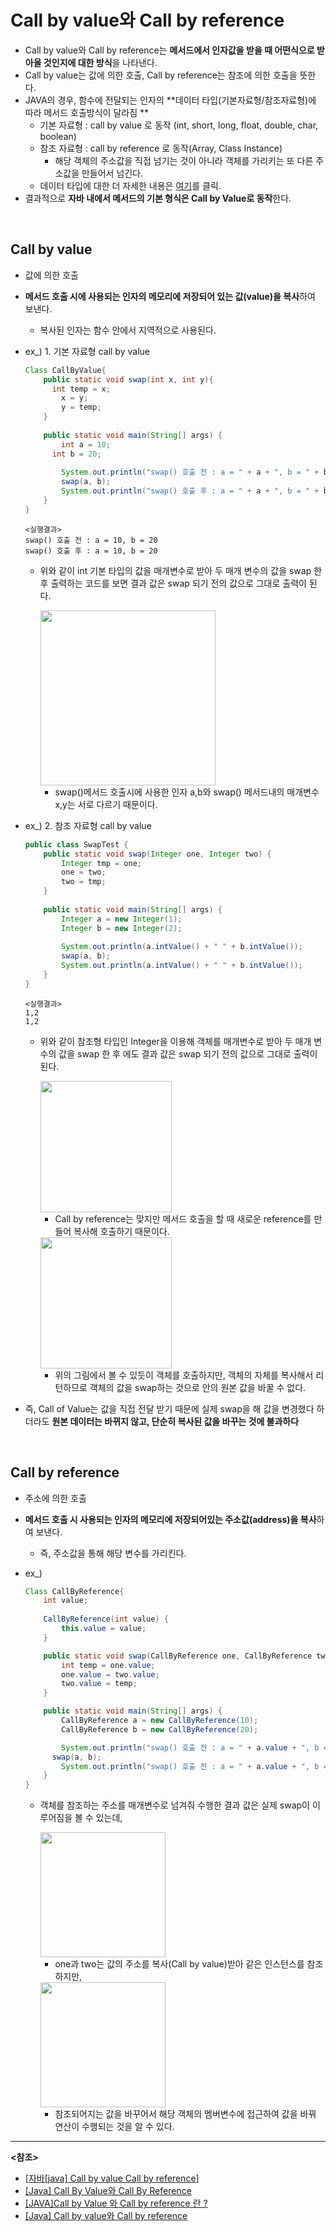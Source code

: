 # Call by value와 Call by reference

- Call by value와 Call by reference는 **메서드에서 인자값을 받을 때 어떤식으로 받아올 것인지에 대한 방식**을 나타낸다.
- Call by value는 값에 의한 호출, Call by reference는 참조에 의한 호출을 뜻한다.
- JAVA의 경우, 함수에 전달되는 인자의 **데이터 타입(기본자료형/참조자료형)에 따라 메서드 호출방식이 달라짐 **
  - 기본 자료형 : call by value 로 동작 (int, short, long, float, double, char, boolean)
  - 참조 자료형 : call by reference 로 동작(Array, Class Instance) 
    - 해당 객체의 주소값을 직접 넘기는 것이 아니라 객체를 가리키는 또 다른 주소값을 만들어서 넘긴다.
  - 데이터 타입에 대한 더 자세한 내용은 [여기](Java%20Primitive%20type%20&%20Reference%20type.md)를 클릭.
- 결과적으로 **자바 내에서 메서드의 기본 형식은 Call by Value로 동작**한다.

<br>

## Call by value

- 값에 의한 호출

- **메서드 호출 시에 사용되는 인자의 메모리에 저장되어 있는 값(value)을 복사**하여 보낸다.

  - 복사된 인자는 함수 안에서 지역적으로 사용된다.

- ex_) 1. 기본 자료형 call by value

  ~~~java
  Class CallByValue{
      public static void swap(int x, int y){
  		int temp = x;
          x = y;
          y = temp;
      }
      
      public static void main(String[] args) {
          int a = 10;
  		int b = 20;
          
          System.out.println("swap() 호출 전 : a = " + a + ", b = " + b);
          swap(a, b);
          System.out.println("swap() 호출 후 : a = " + a + ", b = " + b);
      }
  }
  ~~~

  ~~~
  <실행결과>
  swap() 호출 전 : a = 10, b = 20
  swap() 호출 후 : a = 10, b = 20
  ~~~

  - 위와 같이 int 기본 타입의 값을 매개변수로 받아 두 매개 변수의 값을 swap 한 후 출력하는 코드를 보면 결과 값은 swap 되기 전의 값으로 그대로 출력이 된다.

    <img src="https://user-images.githubusercontent.com/58902042/110285270-55b57500-8026-11eb-9e26-a97feeb34b8b.png" height=280> 

    - swap()메서드 호출시에 사용한 인자 a,b와 swap() 메서드내의 매개변수 x,y는 서로 다르기 때문이다.

- ex_) 2. 참조 자료형 call by value

  ~~~java
  public class SwapTest {
      public static void swap(Integer one, Integer two) {
          Integer tmp = one;
          one = two;
          two = tmp;
      }
   
      public static void main(String[] args) {
          Integer a = new Integer(1);
          Integer b = new Integer(2);
   
          System.out.println(a.intValue() + " " + b.intValue());
          swap(a, b);
          System.out.println(a.intValue() + " " + b.intValue());
      }
  }
  ~~~

  ~~~
  <실행결과>
  1,2
  1,2
  ~~~

  - 위와 같이 참조형 타입인 Integer을 이용해 객체를 매개변수로 받아 두 매개 변수의 값을 swap 한 후 에도 결과 값은 swap 되기 전의 값으로 그대로 출력이 된다.

    <img src="https://user-images.githubusercontent.com/58902042/111024805-01decd80-8424-11eb-9d80-d148bd080001.png" height=210> 

    - Call by reference는 맞지만 메서드 호출을 할 때 새로운 reference를 만들어 복사해 호출하기 때문이다. 

    <img src="https://user-images.githubusercontent.com/58902042/111024804-01463700-8424-11eb-85aa-c898ddbaa37a.png" height=210> 

    - 위의 그림에서 볼 수 있듯이 객체를 호출하지만, 객체의 자체를 복사해서 리턴하므로 객체의 값을 swap하는 것으로 안의 원본 값을 바꿀 수 없다.

- 즉, Call of Value는 값을 직접 전달 받기 때문에 실제 swap을 해 값을 변경했다 하더라도 **원본 데이터는 바뀌지 않고, 단순히 복사된 값을 바꾸는 것에 불과하다**

<br>

## Call by reference

- 주소에 의한 호출

- **메서드 호출 시 사용되는 인자의 메모리에 저장되어있는 주소값(address)을 복사**하여 보낸다.

  - 즉,  주소값을 통해 해당 변수를 가리킨다.

- ex_)

  ~~~java
  Class CallByReference{
      int value;
      
      CallByReference(int value) {
          this.value = value;
      }
  
      public static void swap(CallByReference one, CallByReference two) {
          int temp = one.value;
          one.value = two.value;
          two.value = temp;
      }
  
      public static void main(String[] args) {
          CallByReference a = new CallByReference(10);
          CallByReference b = new CallByReference(20);
  
          System.out.println("swap() 호출 전 : a = " + a.value + ", b = " + b.value);
  		swap(a, b);
          System.out.println("swap() 호출 전 : a = " + a.value + ", b = " + b.value);
      }
  }
  ~~~

  - 객체를 참조하는 주소를 매개변수로 넘겨줘 수행한 결과 값은 실제 swap이 이루어짐을 볼 수 있는데, 

     <img src="https://user-images.githubusercontent.com/58902042/110288792-df1b7600-802b-11eb-8220-eb3ccd95889d.png" height=200> 

    - one과 two는 값의 주소를 복사(Call by value)받아 같은 인스턴스를 참조하지만,

    <img src="https://user-images.githubusercontent.com/58902042/110289119-505b2900-802c-11eb-89e0-832180142707.png" height=200> 

    - 참조되어지는 값을 바꾸어서 해당 객체의 멤버변수에 접근하여 값을 바꿔 연산이 수행되는 것을 알 수 있다.

--------

**<참조>**

- [[자바[java] Call by value Call by reference](https://sleepyeyes.tistory.com/11)]
- [[Java] Call By Value와 Call By Reference](https://nathanh.tistory.com/119)
- [[JAVA]Call by Value 와 Call by reference 란 ?](https://devlog-wjdrbs96.tistory.com/44)
- [[Java] Call by value와 Call by reference](https://re-build.tistory.com/3)